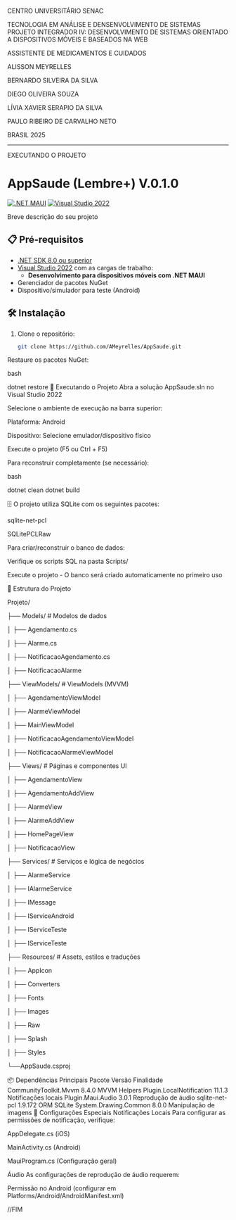 CENTRO UNIVERSITÁRIO SENAC

TECNOLOGIA EM ANÁLISE E DENSENVOLVIMENTO DE SISTEMAS
PROJETO INTEGRADOR IV: DESENVOLVIMENTO DE SISTEMAS ORIENTADO A DISPOSITIVOS MÓVEIS E BASEADOS NA WEB


ASSISTENTE DE MEDICAMENTOS E CUIDADOS


ALISSON MEYRELLES

BERNARDO SILVEIRA DA SILVA

DIEGO OLIVEIRA SOUZA

LÍVIA XAVIER SERAPIO DA SILVA

PAULO RIBEIRO DE CARVALHO NETO


BRASIL 2025

------------------------------------------------------------------------------------------------------------------------------------------------------------------------------------------------------------------------------------------------------------------

EXECUTANDO O PROJETO

# AppSaude (Lembre+) V.0.1.0

[![.NET MAUI](https://img.shields.io/badge/.NET%20MAUI-8.0+-512BD4?logo=.net)](https://dotnet.microsoft.com/apps/maui)
[![Visual Studio 2022](https://img.shields.io/badge/Visual%20Studio-2022-5C2D91?logo=visual-studio)](https://visualstudio.microsoft.com/)

Breve descrição do seu projeto

## 📋 Pré-requisitos

- [.NET SDK 8.0 ou superior](https://dotnet.microsoft.com/download)
- [Visual Studio 2022](https://visualstudio.microsoft.com/) com as cargas de trabalho:
  - **Desenvolvimento para dispositivos móveis com .NET MAUI** 
- Gerenciador de pacotes NuGet
- Dispositivo/simulador para teste (Android)

## 🛠️ Instalação

1. Clone o repositório:
   ```bash
   git clone https://github.com/AMeyrelles/AppSaude.git

Restaure os pacotes NuGet:

bash

dotnet restore
🚀 Executando o Projeto
Abra a solução AppSaude.sln no Visual Studio 2022

Selecione o ambiente de execução na barra superior:

Plataforma: Android

Dispositivo: Selecione emulador/dispositivo físico

Execute o projeto (F5 ou Ctrl + F5)

Para reconstruir completamente (se necessário):

bash

dotnet clean
dotnet build

🗄️
O projeto utiliza SQLite com os seguintes pacotes:

sqlite-net-pcl

SQLitePCLRaw

Para criar/reconstruir o banco de dados:

Verifique os scripts SQL na pasta Scripts/

Execute o projeto - O banco será criado automaticamente no primeiro uso

📂 Estrutura do Projeto

Projeto/

├── Models/          # Modelos de dados

│   ├──  Agendamento.cs
  
│   ├──  Alarme.cs
  
│   ├──  NotificacaoAgendamento.cs
  
│   ├──  NotificacaoAlarme

├── ViewModels/      # ViewModels (MVVM)

│   ├──  AgendamentoViewModel
  
│   ├──  AlarmeViewModel
  
│   ├──  MainViewModel
  
│   ├──  NotificacaoAgendamentoViewModel
  
│   ├──  NotificacaoAlarmeViewModel


├── Views/           # Páginas e componentes UI

│   ├──  AgendamentoView
  
│   ├──  AgendamentoAddView
  
│   ├──  AlarmeView
  
│   ├──  AlarmeAddView
  
│   ├──  HomePageView
  
│   ├──  NotificacaoView

├── Services/        # Serviços e lógica de negócios

│   ├── AlarmeService
  
│   ├──  IAlarmeService
  
│   ├──  IMessage
  
│   ├──  IServiceAndroid
  
│   ├──  IServiceTeste
  
│   ├──  IServiceTeste

├── Resources/       # Assets, estilos e traduções

│   ├──  AppIcon
  
│   ├──  Converters
  
│   ├──  Fonts
  
│   ├──  Images
  
│   ├──  Raw
  
│   ├──  Splash
  
│   ├──  Styles

└──AppSaude.csproj

📦 Dependências Principais
Pacote	Versão	Finalidade
CommunityToolkit.Mvvm	8.4.0	MVVM Helpers
Plugin.LocalNotification	11.1.3	Notificações locais
Plugin.Maui.Audio	3.0.1	Reprodução de áudio
sqlite-net-pcl	1.9.172	ORM SQLite
System.Drawing.Common	8.0.0	Manipulação de imagens
🔧 Configurações Especiais
Notificações Locais
Para configurar as permissões de notificação, verifique:

AppDelegate.cs (iOS)

MainActivity.cs (Android)

MauiProgram.cs (Configuração geral)

Áudio
As configurações de reprodução de áudio requerem:

Permissão no Android (configurar em Platforms/Android/AndroidManifest.xml)

<uses-permission android:name="android.permission.ACCESS_NETWORK_STATE"/>
<uses-permission android:name="android.permission.INTERNET"/>
<uses-permission android:name="android.permission.READ_EXTERNAL_STORAGE"/>
<uses-permission android:name="android.permission.WRITE_EXTERNAL_STORAGE"/>
<uses-permission android:name="android.permission.POST_NOTIFICATIONS"/>
<uses-permission android:name="android.permission.READ_MEDIA_AUDIO"/>
<uses-permission android:name="android.permission.READ_MEDIA_IMAGES"/>
<uses-permission android:name="android.permission.READ_MEDIA_VIDEO"/>
<uses-permission android:name="com.android.alarm.permission.SET_ALARM"/>
<uses-permission android:name="android.permission.RECEIVE_BOOT_COMPLETED"/>
<uses-permission android:name="android.permission.FOREGROUND_SERVICE"/>
<uses-permission android:name="android.permission.FOREGROUND_SERVICE_DATA_SYNC"/>

//FIM


